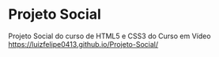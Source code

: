 # Projeto Social
 Projeto Social do curso de HTML5 e CSS3 do Curso em Vídeo
https://luizfelipe0413.github.io/Projeto-Social/
